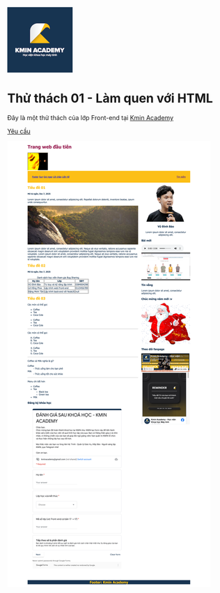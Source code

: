<img src="design/logo.png" alt="Kmin Academy" width="150"/>


# Thử thách 01 - Làm quen với HTML

Đây là một thử thách của lớp Front-end tại [Kmin Academy](https://kmin.edu.vn)

[Yêu cầu](https://kminacademy.notion.site/C01-HTML-9977313042134b01a89587aec8657905)

![Preview](design/_preview.png)

